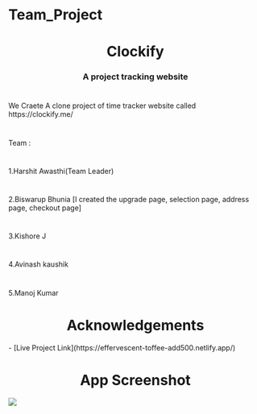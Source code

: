 # Team_Project


<h1 align="center">Clockify</h1>
<h3 align="center">A project tracking website</h3>
<h1></h1>
We Craete A clone project of time tracker website called https://clockify.me/
<h1></h1>
Team :
<h1></h1>
1.Harshit Awasthi(Team Leader)
<h1></h1>
2.Biswarup Bhunia [I created the upgrade page, selection page, address page, checkout page]
<h1></h1>
3.Kishore J
<h1></h1>
4.Avinash kaushik
<h1></h1>
5.Manoj Kumar


<h1 align="center">Acknowledgements</h1>
- [Live Project Link](https://effervescent-toffee-add500.netlify.app/)

<h1 align="center">App Screenshot</h1>
<img src="https://i.ibb.co/cvFX8HV/Screenshot-75.png"></img>
